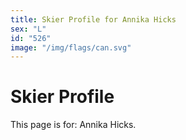 ```yaml
---
title: Skier Profile for Annika Hicks
sex: "L"
id: "526"
image: "/img/flags/can.svg" 
---
```


# Skier Profile

This page is for: Annika Hicks.
    